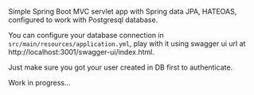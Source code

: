 Simple Spring Boot MVC servlet app with Spring data JPA, HATEOAS, configured to work with Postgresql database.

You can configure your database connection in `src/main/resources/application.yml`, play with it using swagger ui url at http://localhost:3001/swagger-ui/index.html.

Just make sure you got your user created in DB first to authenticate.

Work in progress...